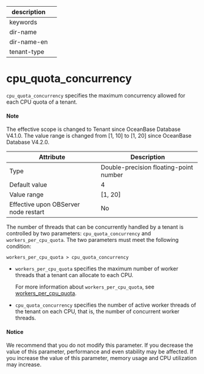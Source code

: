 |description||
|---|---|
|keywords||
|dir-name||
|dir-name-en||
|tenant-type||

# cpu_quota_concurrency

`cpu_quota_concurrency` specifies the maximum concurrency allowed for each CPU quota of a tenant.

<main id="notice" type='explain'>
<h4>Note</h4>
<p>The effective scope is changed to Tenant since OceanBase Database V4.1.0. The value range is changed from [1, 10] to [1, 20] since OceanBase Database V4.2.0. </p>
</main>

| **Attribute** | **Description** |
|------------------|-----------|
| Type | Double-precision floating-point number |
| Default value | 4 |
| Value range | \[1, 20\] |
| Effective upon OBServer node restart | No |

The number of threads that can be concurrently handled by a tenant is controlled by two parameters: `cpu_quota_concurrency` and `workers_per_cpu_quota`. The two parameters must meet the following condition:

`workers_per_cpu_quota > cpu_quota_concurrency`

* `workers_per_cpu_quota` specifies the maximum number of worker threads that a tenant can allocate to each CPU.

   For more information about `workers_per_cpu_quota`, see [workers_per_cpu_quota](../300.cluster-level-configuration-items/23200.workers_per_cpu_quota.md).

* `cpu_quota_concurrency` specifies the number of active worker threads of the tenant on each CPU, that is, the number of concurrent worker threads.

<main id="notice" type='notice'>
  <h4>Notice</h4>
  <p>We recommend that you do not modify this parameter. If you decrease the value of this parameter, performance and even stability may be affected. If you increase the value of this parameter, memory usage and CPU utilization may increase. </p>
</main>
